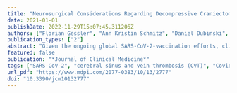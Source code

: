 ```yaml
---
title: "Neurosurgical Considerations Regarding Decompressive Craniectomy for Intracerebral Hemorrhage after SARS-CoV-2-Vaccination in Vaccine Induced Thrombotic Thrombocytopenia—VITT"
date: 2021-01-01
publishDate: 2022-11-29T15:07:45.311206Z
authors: ["Florian Gessler", "Ann Kristin Schmitz", "Daniel Dubinski", "Joshua D. Bernstock", "Felix Lehmann", "Sae-Yeon Won", "Matthias Wittstock", "Erdem Güresir", "Alexis Hadjiathanasiou", "Julian Zimmermann", "Wolfgang Miesbach", "Thomas Freiman", "Hartmut Vatter", "Patrick Schuss"]
publication_types: ["2"]
abstract: "Given the ongoing global SARS-CoV-2-vaccination efforts, clinical awareness needs to be raised regarding the possibility of an increased incidence of SARS-CoV-2-vaccine-related immune-mediated thrombocytopenia in patients with intracerebral hemorrhage (ICH) secondary to cerebral sinus and vein thrombosis (CVT) requiring (emergency) neurosurgical treatment in the context of vaccine-induced immune thrombotic thrombocytopenia (VITT). Only recently, an association of vaccinations and cerebral sinus and vein thrombosis has been described. In a number of cases, neurosurgical treatment is warranted for these patients and special considerations are warranted when addressing the perioperative coagulation. We, herein, describe the past management of patients with VITT and established a literature-guided algorithm for the treatment of patients when addressing the impaired coagulation in these patients. Increasing insights addressing the pathophysiology of SARS-CoV-2-vaccine-related immune-mediated thrombocytopenia guide physicians in developing an interdisciplinary algorithm taking into account the special considerations of this disease."
featured: false
publication: "*Journal of Clinical Medicine*"
tags: ["SARS-CoV-2", "cerebral sinus and vein thrombosis (CVT)", "Covid-19", "decompressive craniectomy", "intracerebral hemorrhage (ICH)", "vaccination", "vaccine-induced immune thrombotic thrombocytopenia (VITT)"]
url_pdf: "https://www.mdpi.com/2077-0383/10/13/2777"
doi: "10.3390/jcm10132777"
---
```


